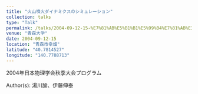```yaml
---
title: "火山噴火ダイナミクスのシミュレーション"
collection: talks
type: "Talk"
permalink: /talks/2004-09-12-15-%E7%81%AB%E5%B1%B1%E5%99%B4%E7%81%AB%E3%83%80%E3%82%A4%E3%83%8A%E3%83%9F%E3%82%AF%E3%82%B9%E3%81%AE%E3%82%B7%E3%83%9F%E3%83%A5%E3%83%AC%E3%83%BC%E3%82%B7%E3%83%A7%E3%83%B3
venue: "青森大学"
date: 2004-09-12-15
location: "青森市幸畑"
latitude: "40.7814527"
longitude: "140.7788713"
---
```


2004年日本物理学会秋季大会プログラム

Author(s): 湯川諭、伊藤伸泰
